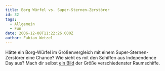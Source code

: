 ```yaml
---
title: Borg Würfel vs. Super-Sternen-Zerstörer
id: 32
tags:
  - Allgemein
  - Fun
date: 2006-12-08T11:22:26.000Z
author: Fabian Wetzel
---
```


Hätte ein Borg-Würfel im Größenvergleich mit einem Super-Sternen-Zerstörer eine Chance? Wie sieht es mit den Schiffen aus Independence Day aus? Mach dir selbst [ein Bild](http://www.merzo.net/) der Größe verschiedenster Raumschiffe.

